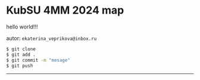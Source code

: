 # KubSU 4MM 2024 map

hello world!!!

autor: `ekaterina_veprikova@inbox.ru`

```bash
$ git clone
$ git add .
$ git commit -m "mesage"
$ git push
```

---

